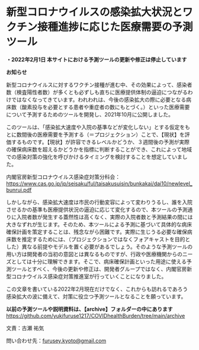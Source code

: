 # 新型コロナウイルスの感染拡大状況とワクチン接種進捗に応じた医療需要の予測ツール

**・2022年2月1日
本サイトにおける予測ツールの更新や修正は停止しています**


**お知らせ**

新型コロナウイルスに対するワクチン接種が進む中、その効果によって、感染者数（検査陽性者数）が多くとも必ずしも直ちに医療提供体制の逼迫につながるわけではなくなってきています。われわれは、今後の感染拡大の際に必要となる病床数（酸素投与を必要とする患者や重症者の数にもとづく。）といった医療需要について予測するためのツールを開発し、2021年10月に公開しました。

このツールは、「感染拡大速度や入院の基準などが変化しない」とする仮定をもとに数間後の医療需要を予測する（＝プロジェクション）ことで、【現状】を評価するものです。【現状】が許容できるレベルかどうか、３週間後の予測が実際の確保病床数を超えるかどうかを指標に判断することができ、これによって地域での感染対策の強化を呼びかけるタイミングを検討することを想定していました。

内閣官房新型コロナウイルス感染症対策分科会：https://www.cas.go.jp/jp/seisaku/ful/taisakusuisin/bunkakai/dai10/newlevel_bunrui.pdf

しかしながら、感染拡大速度は市民の行動変容によって変わりうるし、誰を入院させるかの基準も医療提供状況の逼迫に応じて変化するので、本ツールの予測通りに入院者数が発生する蓋然性は高くなく、実際の入院者数と予測結果の間には大きなずれが生じます。そのため、本ツールによる予測に基づいて具体的な病床確保計画を策定することは、残念ながら困難です。実際に生じうる必要な確保病床数を推定するためには、（プロジェクションではなくフォアキャストを目的とした）異なる前提やモデルを置く必要があるでしょう。そのような予測ツールの用い方は開発者の当初の意図とは異なるものですが、行政や医療機関からのニーズとしては十分に理解できます。そこで、病床確保計画といった用途に使える予測ツールとすべく、今後の更新や修正は、開発者グループではなく、内閣官房新型コロナウイルス感染症対策推進室が行っていくことになりました。

この文章を書いている2022年2月現在だけでなく、これからも訪れるであろう感染拡大の波に備えて、対策に役立つ予測ツールとなることを願っています。


**以前の予測ツールや説明資料は、【archive】フォルダーの中にあります**
https://github.com/yukifuruse1217/COVIDhealthBurden/tree/main/archive


文責：古瀬 祐気

問い合わせ先：furusey.kyoto@gmail.com
